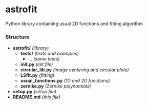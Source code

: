 # astrofit
Python library containing usual 2D functions and fitting algorithm

### Structure
* **astrofit/** _(library)_
  * **tests/** _(tests and examples)_
    * ... _(some tests)_
  * **init.py** _(init file)_
  * **circular_lib.py**  _(image centering and circular plots)_
  * **LSfit.py** _(fitting)_
  * **usual_functions.py** _(1D and 2D functions)_
  * **zernike.py** _(Zernike polynomials)_
* **setup.py** _(setup file)_
* **README.md** _(this file)_
